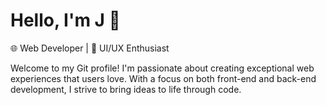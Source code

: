 
# Hello, I'm  J 👋

🌐 Web Developer | 🎨 UI/UX Enthusiast

Welcome to my Git profile! I'm passionate about creating exceptional web experiences that users love. With a focus on both front-end and back-end development, I strive to bring ideas to life through code.
